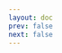 ```yaml
---
layout: doc
prev: false
next: false
---
```


<CustomItemBox :item="{
  name: '制作图纸：禁卫军之戟',
  icon: '/wiki/item/blueprint.png',
  type: '书籍',
  description: '',
  params: {
    stack: 1,
    durability: -1 
  },
  obtain: {
    found: [],
    npc: [],
    shop: [],
    gardening: []
  }
}" />
